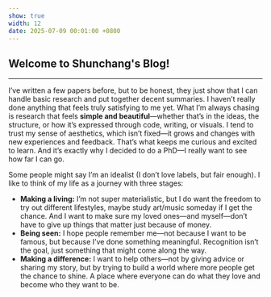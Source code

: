 ```yaml
---
show: true
width: 12
date: 2025-07-09 00:01:00 +0800
---
```


<div class="p-4">
    <h2>Welcome to Shunchang's Blog!</h2>
    <hr />
    <p>
        I’ve written a few papers before, but to be honest, they just show that I can handle basic research and put together decent summaries. I haven’t really done anything that feels truly satisfying to me yet. What I’m always chasing is research that feels <strong>simple and beautiful</strong>—whether that’s in the ideas, the structure, or how it’s expressed through code, writing, or visuals. I tend to trust my sense of aesthetics, which isn’t fixed—it grows and changes with new experiences and feedback. That’s what keeps me curious and excited to learn. And it’s exactly why I decided to do a PhD—I really want to see how far I can go.
    </p>
    <p>
        Some people might say I’m an idealist (I don’t love labels, but fair enough). I like to think of my life as a journey with three stages:
    </p>
    <ul>
        <li>
            <strong>Making a living:</strong> I’m not super materialistic, but I do want the freedom to try out different lifestyles, maybe study art/music someday if I get the chance. And I want to make sure my loved ones—and myself—don’t have to give up things that matter just because of money.
        </li>
        <li>
            <strong>Being seen:</strong> I hope people remember me—not because I want to be famous, but because I’ve done something meaningful. Recognition isn’t the goal, just something that might come along the way.
        </li>
        <li>
            <strong>Making a difference:</strong> I want to help others—not by giving advice or sharing my story, but by trying to build a world where more people get the chance to shine. A place where everyone can do what they love and become who they want to be.
        </li>
    </ul>
</div>
